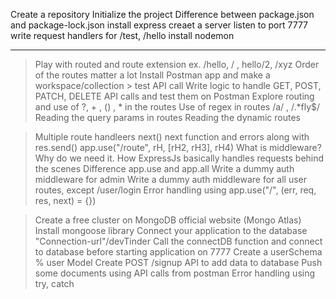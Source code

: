 Create a repository
Initialize the project
Difference between package.json and package-lock.json
install express
creaet a server
listen to port 7777
write request handlers for /test, /hello
install nodemon 

---------------------------------------------------

> Play with routed and route extension ex. /hello, / , hello/2, /xyz
> Order of the routes matter a lot
> Install Postman app and make a workspace/collection > test API call
> Write logic to handle GET, POST, PATCH, DELETE API calls and test them on Postman
> Explore routing and use of ?, + , () , * in the routes
> Use of regex in routes /a/ , /.*fly$/
> Reading the query params in routes
> Reading the dynamic routes

> Multiple route handleers 
> next()
> next function and errors along with res.send()
> app.use("/route", rH, [rH2, rH3], rH4)
> What is middleware? Why do we need it.
> How ExpressJs basically handles requests behind the scenes
> Difference app.use and app.all
> Write a dummy auth middleware for admin
> Write a dummy auth middleware for all user routes, except /user/login
> Error handling using app.use("/", (err, req, res, next) = {})

> Create a free cluster on MongoDB official website (Mongo Atlas)
> Install mongoose library
> Connect your application to the database "Connection-url"/devTinder
> Call the connectDB function and connect to database before starting application on 7777
> Create a userSchema % user Model
> Create POST /signup API to add data to database
> Push some documents using API calls from postman
> Error handling using try, catch

